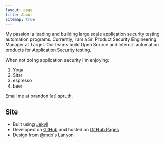 ```yaml
---
layout: page
title: About
sitemap: true
---
```


My passion is leading and building large scale application security testing automation programs.  Currently, I am a Sr. Product Security Engineering Manager at Target.  Our teams build Open Source and Internal automation products for Application Security testing.

When not doing application security I'm enjoying:

1. Yoga
1. Sitar 
1. espresso
1. beer

Email me at brandon [at] spruth.

## Site

* Built using [Jekyll](http://jekyllrb.com)
* Developed on [GitHub](https://github.com/xolian/xolian.github.com) and hosted on [GitHub Pages](https://pages.github.com)
* Design from [@mdo](https://github.com/mdo)'s [Lanyon](https://github.com/poole/lanyon)

